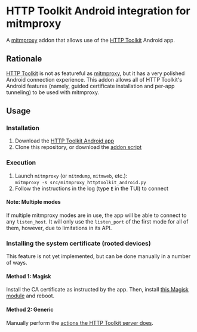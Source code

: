 # HTTP Toolkit Android integration for mitmproxy

A [mitmproxy] addon that allows use of the [HTTP Toolkit] Android app.

## Rationale

[HTTP Toolkit] is not as featureful as [mitmproxy], but it has a very polished
Android connection experience. This addon allows all of HTTP Toolkit's Android
features (namely, guided certificate installation and per-app tunneling) to be
used with mitmproxy.

## Usage

### Installation

1. Download the [HTTP Toolkit Android app](https://play.google.com/store/apps/details?id=tech.httptoolkit.android.v1)
2. Clone this repository, or download the [addon script](./src/mitmproxy_httptoolkit_android.py)

### Execution

1. Launch `mitmproxy` (or `mitmdump`, `mitmweb`, etc.):  
   `mitmproxy -s src/mitmproxy_httptoolkit_android.py`
2. Follow the instructions in the log (type `E` in the TUI) to connect

#### Note: Multiple modes

If multiple mitmproxy modes are in use, the app will be able to connect to any
`listen_host`. It will only use the `listen_port` of the first mode for all of
them, however, due to limitations in its API.

### Installing the system certificate (rooted devices)

This feature is not yet implemented, but can be done manually in a number of
ways.

#### Method 1: Magisk

Install the CA certificate as instructed by the app. Then, install
[this Magisk module](https://www.androidacy.com/magisk-modules-repository/#movecerts)
and reboot.

#### Method 2: Generic

Manually perform the [actions the HTTP Toolkit server does](https://github.com/httptoolkit/httptoolkit-server/blob/b7379efcde361e0ab55383eac73ee4cbd4379bcd/src/interceptors/android/adb-commands.ts#L273).

[mitmproxy]: https://mitmproxy.org
[HTTP Toolkit]: https://httptoolkit.com/